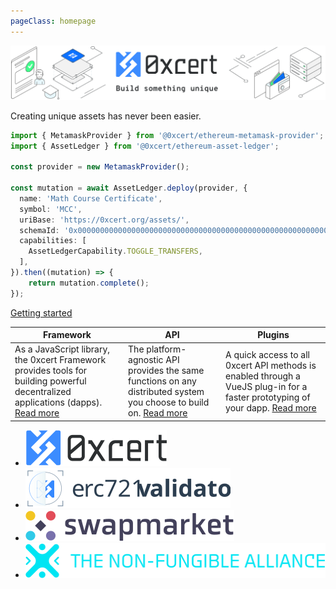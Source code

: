 ```yaml
---
pageClass: homepage
---
```


![0xcert](./assets/hero-image.svg)

Creating unique assets has never been easier.

```ts
import { MetamaskProvider } from '@0xcert/ethereum-metamask-provider';
import { AssetLedger } from '@0xcert/ethereum-asset-ledger';

const provider = new MetamaskProvider();

const mutation = await AssetLedger.deploy(provider, {
  name: 'Math Course Certificate',
  symbol: 'MCC',
  uriBase: 'https://0xcert.org/assets/',
  schemaId: '0x0000000000000000000000000000000000000000000000000000000000000000',
  capabilities: [
    AssetLedgerCapability.TOGGLE_TRANSFERS,
  ],
}).then((mutation) => {
    return mutation.complete();
});
```

<a href="/guide/getting-started.html" class="button">Getting started</a>

| Framework | API | Plugins
|-|-|-
| As a JavaScript library, the 0xcert Framework provides tools for building powerful decentralized applications (dapps). [Read more](/guide/introduction.html) | The platform-agnostic API provides the same functions on any distributed system you choose to build on. [Read more](/api/core.html) | A quick access to all 0xcert API methods is enabled through a VueJS plug-in for a faster prototyping of your dapp.  [Read more](/plugins/vuejs.html) |

<ul class="products">
  <li><img src="./assets/logo_0xcert.svg"/></li>
  <li><img src="./assets/logo_validator.svg"/></li>
  <li><img src="./assets/logo_swapmarket.svg"/></li>
  <li><img src="./assets/logo_alliance.svg"/></li>
</ul>